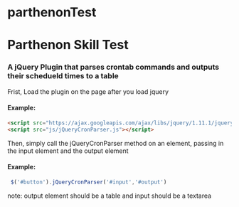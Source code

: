 parthenonTest
=============

# Parthenon Skill Test


### A jQuery Plugin that parses crontab commands and outputs their schedueld times to a table

Frist, Load the plugin on the page after you load jquery
#### Example:
```html
<script src="https://ajax.googleapis.com/ajax/libs/jquery/1.11.1/jquery.min.js"></script>
<script src="js/jQueryCronParser.js"></script>
```

Then, simply call the jQueryCronParser method on an element, passing in the input element and the output element

#### Example:
```javascript
 $('#button').jQueryCronParser('#input','#output')
```
note: output element should be a table and input should be a textarea


